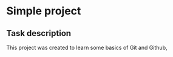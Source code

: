 # Simple project

## Task description

This project was created to learn some basics of Git and Github,





